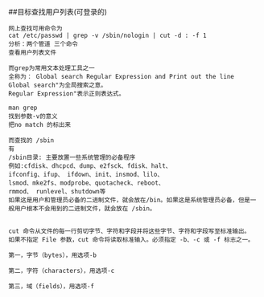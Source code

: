 ##目标查找用户列表(可登录的)
 
 	网上查找可用命令为
	cat /etc/passwd | grep -v /sbin/nologin | cut -d : -f 1
	分析：两个管道 三个命令
	查看用户列表文件
	
	而grep为常用文本处理工具之一
	全称为： Global search Regular Expression and Print out the line
	Global search"为全局搜索之意。
	Regular Expression"表示正则表达式。

	man grep
	找到参数-v的意义
	把no match 的标出来
 	
	而查找的 /sbin
	有
	/sbin目录: 主要放置一些系统管理的必备程序
	例如:cfdisk、dhcpcd、dump、e2fsck、fdisk、halt、
	ifconfig、ifup、 ifdown、init、insmod、lilo、
	lsmod、mke2fs、modprobe、quotacheck、reboot、
	rmmod、 runlevel、shutdown等
	如果这是用户和管理员必备的二进制文件，就会放在/bin。如果这是系统管理员必备，但是一般用户根本不会用到的二进制文件，就会放在 /sbin。


	cut 命令从文件的每一行剪切字节、字符和字段并将这些字节、字符和字段写至标准输出。
	如果不指定 File 参数，cut 命令将读取标准输入。必须指定 -b、-c 或 -f 标志之一。

	第一，字节（bytes），用选项-b

	第二，字符（characters），用选项-c

	第三，域（fields），用选项-f